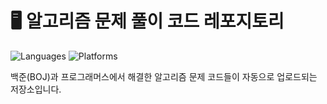 # 🖥️ 알고리즘 문제 풀이 코드 레포지토리

![Languages](https://img.shields.io/badge/Language-Java-brightgreen)
![Platforms](https://img.shields.io/badge/Platforms-BOJ%20%7C%20Programmers-blue)

백준(BOJ)과 프로그래머스에서 해결한 알고리즘 문제 코드들이 자동으로 업로드되는 저장소입니다.

